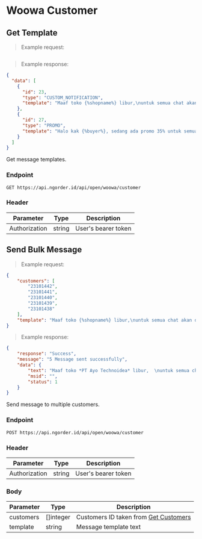 # Woowa Customer
## Get Template
> Example request:

```json
```

> Example response:

```json
{
  "data": [
    {
      "id": 23,
      "type": "CUSTOM_NOTIFICATION",
      "template": "Maaf toko {%shopname%} libur,\nuntuk semua chat akan dibalas saat toko kembali aktif. "
    },
    {
      "id": 27,
      "type": "PROMO",
      "template": "Halo kak {%buyer%}, sedang ada promo 35% untuk semua product dan varian"
    }
  ]
}
```
Get message templates.

### Endpoint
`GET https://api.ngorder.id/api/open/woowa/customer`

### Header
Parameter | Type | Description
--------- | ---- | -----------
Authorization | string | User's bearer token




## Send Bulk Message
> Example request:

```json
{
    "customers": [
        "23101442",
        "23101441",
        "23101440",
        "23101439",
        "23101438"
    ],
    "template": "Maaf toko {%shopname%} libur,\nuntuk semua chat akan dibalas saat toko kembali aktif. "
}
```

> Example response:

```json
{
    "response": "Success",
    "message": "5 Message sent successfully",
    "data": {
        "text": "Maaf toko *PT Ayo Technoidea* libur,  \nuntuk semua chat akan dibalas saat toko kembali aktif.",
        "msid": "",
        "status": 1
    }
}
```
Send message to multiple customers.

### Endpoint
`POST https://api.ngorder.id/api/open/woowa/customer`

### Header
Parameter | Type | Description
--------- | ---- | -----------
Authorization | string | User's bearer token

### Body
Parameter | Type | Description
--------- | ---- | -----------
customers | []integer | Customers ID taken from [Get Customers](#get-customers)
template | string | Message template text